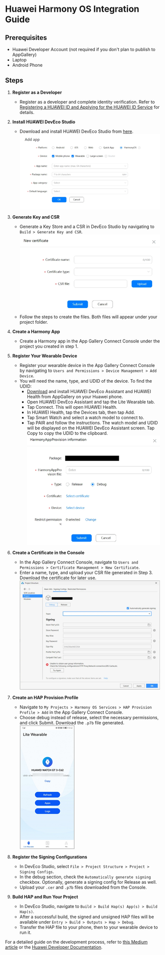 # Huawei Harmony OS Integration Guide

## Prerequisites
- Huawei Developer Account (not required if you don't plan to publish to AppGallery)
- Laptop
- Android Phone

## Steps

1. **Register as a Developer**
    - Register as a developer and complete identity verification. Refer to [Registering a HUAWEI ID and Applying for the HUAWEI ID Service](https://developer.huawei.com/consumer/en/doc/development/connectivity-Guides/registering-applying-account-0000001050818011) for details.

2. **Install HUAWEI DevEco Studio**
    - Download and install HUAWEI DevEco Studio from [here](https://docs.openharmony.cn/pages/v4.1/zh-cn/release-notes/OpenHarmony-v4.1-release.md).
      ![DevEco Studio](img_1.png)

3. **Generate Key and CSR**
    - Generate a Key Store and a CSR in DevEco Studio by navigating to `Build > Generate Key and CSR`.
      ![Generate Key and CSR](img_2.png)
    - Follow the steps to create the files. Both files will appear under your project folder.

4. **Create a Harmony App**
    - Create a Harmony app in the App Gallery Connect Console under the project you created in step 1.

5. **Register Your Wearable Device**
    - Register your wearable device in the App Gallery Connect Console by navigating to `Users and Permissions > Device Management > Add Device`.
    - You will need the name, type, and UDID of the device. To find the UDID:
        - [Download](https://drive.google.com/file/d/1PbRE7P_M1xoFDBtf70smyKHAS7Ib52b6/view?usp=sharing) and install HUAWEI DevEco Assistant and HUAWEI Health from AppGallery on your Huawei phone.
        - Open HUAWEI DevEco Assistant and tap the Lite Wearable tab.
        - Tap Connect. This will open HUAWEI Health.
        - In HUAWEI Health, tap the Devices tab, then tap Add.
        - Tap Smart Watch and select a watch model to connect to.
        - Tap PAIR and follow the instructions. The watch model and UDID will be displayed on the HUAWEI DevEco Assistant screen. Tap Copy to copy the UDID to the clipboard.
          ![Register Device](img_3.png)

6. **Create a Certificate in the Console**
    - In the App Gallery Connect Console, navigate to `Users and Permissions > Certificate Management > New Certificate`.
    - Enter a name, type, and upload your CSR file generated in Step 3. Download the certificate for later use.
      ![Create Certificate](img_4.png)

7. **Create an HAP Provision Profile**
    - Navigate to `My Projects > Harmony OS Services > HAP Provision Profile > Add` in the App Gallery Connect Console.
    - Choose debug instead of release, select the necessary permissions, and click Submit. Download the `.p7b` file generated.
      ![Create HAP Provision Profile](img_5.png)

8. **Register the Signing Configurations**
    - In DevEco Studio, select `File > Project Structure > Project > Signing Configs`.
    - In the debug section, check the `Automatically generate signing` checkbox. Optionally, generate a signing config for Release as well.
    - Upload your `.cer` and `.p7b` files downloaded from the Console.

9. **Build HAP and Run Your Project**
    - In DevEco Studio, navigate to `Build > Build Hap(s) App(s) > Build Hap(s)`.
    - After a successful build, the signed and unsigned HAP files will be available under `Entry > Build > Outputs > Hap > Debug`.
    - Transfer the HAP file to your phone, then to your wearable device to run it.

For a detailed guide on the development process, refer to [this Medium article](https://medium.com/huawei-developers/harmony-os-prepare-your-lite-wearable-project-for-integration-b4daaa9df67e) or the [Huawei Developer Documentation](https://developer.huawei.com/consumer/jp/doc/app/agc-help-harmonyos-debugapp-manual-0000001177608893).